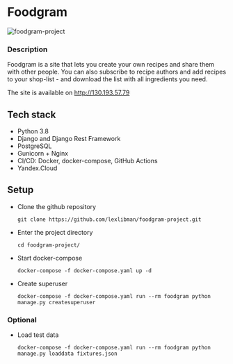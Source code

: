 # Foodgram


![foodgram-project](https://github.com/lexlibman/foodgram-project/workflows/foodgram/badge.svg)


### Description
Foodgram is a site that lets you create your own recipes and share them with other people. You can also subscribe to recipe authors and add recipes to your shop-list - 
and download the list with all ingredients you need.

The site is available on http://130.193.57.79


## Tech stack
- Python 3.8
- Django and Django Rest Framework
- PostgreSQL
- Gunicorn + Nginx
- CI/CD: Docker, docker-compose, GitHub Actions
- Yandex.Cloud

## Setup
- Clone the github repository
    ```
    git clone https://github.com/lexlibman/foodgram-project.git
    ```
- Enter the project directory
    ```
    cd foodgram-project/
    ```
- Start docker-compose
    ```
    docker-compose -f docker-compose.yaml up -d
    ```
- Create superuser
    ```
    docker-compose -f docker-compose.yaml run --rm foodgram python manage.py createsuperuser
    ```
### Optional
- Load test data
    ```
    docker-compose -f docker-compose.yaml run --rm foodgram python manage.py loaddata fixtures.json
    ```
